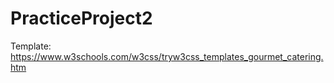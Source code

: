 # PracticeProject2
Template: https://www.w3schools.com/w3css/tryw3css_templates_gourmet_catering.htm
